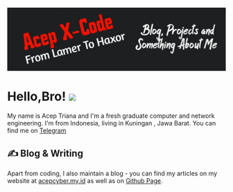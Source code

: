 
[![Header](https://raw.githubusercontent.com/aceptriana/aceptriana/master/sayang.png "Header")](https://acepcyber.my.id/)

# Hello,Bro! <img src="https://raw.githubusercontent.com/MartinHeinz/MartinHeinz/master/wave.gif" width="30px">

My name is Acep Triana and I'm a fresh graduate computer and network engineering. I'm from Indonesia, living in Kuningan , Jawa Barat. You can find me on [Telegram](https://t.me/alumni_covid19)

## &#x270d; Blog & Writing

Apart from coding, I also maintain a blog - you can find my articles on my website at [acepcyber.my.id](https://acepcyber.my.id/) as well as on [Github Page](https://aceptriana.github.io).
